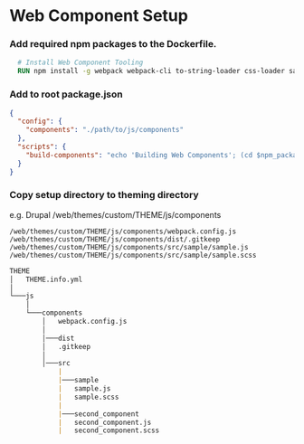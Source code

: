 # Web Component Setup

### Add required npm packages to the Dockerfile.
```Dockerfile
  # Install Web Component Tooling
  RUN npm install -g webpack webpack-cli to-string-loader css-loader sass-loader babel-loader sass
```

### Add to root package.json
```json
{
  "config": {
    "components": "./path/to/js/components"
  },
  "scripts": {
    "build-components": "echo 'Building Web Components'; (cd $npm_package_config_components && webpack); echo 'Done!'",
  }
}
```

### Copy setup directory to theming directory

e.g. Drupal /web/themes/custom/THEME/js/components
```
/web/themes/custom/THEME/js/components/webpack.config.js
/web/themes/custom/THEME/js/components/dist/.gitkeep
/web/themes/custom/THEME/js/components/src/sample/sample.js
/web/themes/custom/THEME/js/components/src/sample/sample.scss
```


```markdown
THEME
│   THEME.info.yml
│
└───js
    │
    └───components
        │   webpack.config.js
        │
        │───dist
        │   .gitkeep
        │
        │───src
            |
            |───sample
            |   sample.js
            |   sample.scss
            |
            |───second_component
            |   second_component.js
            |   second_component.scss
```